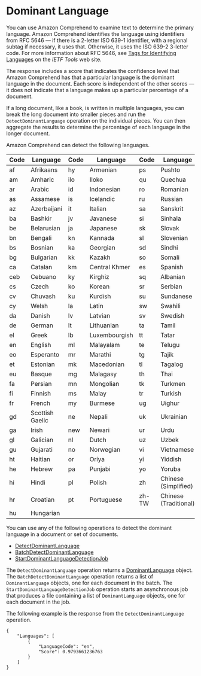 # Dominant Language<a name="how-languages"></a>

You can use Amazon Comprehend to examine text to determine the primary language\. Amazon Comprehend identifies the language using identifiers from RFC 5646 — if there is a 2\-letter ISO 639\-1 identifier, with a regional subtag if necessary, it uses that\. Otherwise, it uses the ISO 639\-2 3\-letter code\. For more information about RFC 5646, see [Tags for Identifying Languages](https://tools.ietf.org/html/rfc5646) on the *IETF Tools* web site\.

The response includes a score that indicates the confidence level that Amazon Comprehend has that a particular language is the dominant language in the document\. Each score is independent of the other scores — it does not indicate that a language makes up a particular percentage of a document\.

If a long document, like a book, is written in multiple languages, you can break the long document into smaller pieces and run the `DetectDominantLanguage` operation on the individual pieces\. You can then aggregate the results to determine the percentage of each language in the longer document\.

Amazon Comprehend can detect the following languages\.


| Code | Language | Code | Language | Code | Language | 
| --- | --- | --- | --- | --- | --- | 
| af | Afrikaans | hy | Armenian | ps | Pushto | 
| am | Amharic | ilo | Iloko | qu | Quechua | 
| ar | Arabic | id | Indonesian | ro | Romanian | 
| as | Assamese | is | Icelandic | ru | Russian | 
| az | Azerbaijani | it | Italian | sa | Sanskrit | 
| ba | Bashkir | jv | Javanese | si | Sinhala | 
| be | Belarusian | ja | Japanese | sk | Slovak | 
| bn | Bengali | kn | Kannada | sl | Slovenian | 
| bs | Bosnian | ka | Georgian | sd | Sindhi | 
| bg | Bulgarian | kk | Kazakh | so | Somali | 
| ca | Catalan | km | Central Khmer | es | Spanish | 
| ceb | Cebuano | ky | Kirghiz | sq | Albanian | 
| cs | Czech | ko | Korean | sr | Serbian | 
| cv | Chuvash | ku | Kurdish | su | Sundanese | 
| cy | Welsh | la | Latin | sw | Swahili | 
| da | Danish | lv | Latvian | sv | Swedish | 
| de | German | lt | Lithuanian | ta | Tamil | 
| el | Greek | lb | Luxembourgish | tt | Tatar | 
| en | English | ml | Malayalam | te | Telugu | 
| eo | Esperanto | mr | Marathi | tg | Tajik | 
| et | Estonian | mk | Macedonian | tl | Tagalog | 
| eu | Basque | mg | Malagasy | th | Thai | 
| fa | Persian | mn | Mongolian | tk | Turkmen | 
| fi | Finnish | ms | Malay | tr | Turkish | 
| fr | French | my | Burmese | ug | Uighur | 
| gd | Scottish Gaelic | ne | Nepali | uk | Ukrainian | 
| ga | Irish | new | Newari | ur | Urdu | 
| gl | Galician | nl | Dutch | uz | Uzbek | 
| gu | Gujarati | no | Norwegian | vi | Vietnamese | 
| ht | Haitian | or | Oriya | yi | Yiddish | 
| he | Hebrew | pa | Punjabi | yo | Yoruba | 
| hi | Hindi | pl | Polish | zh | Chinese \(Simplified\) | 
| hr | Croatian | pt | Portuguese | zh\-TW | Chinese \(Traditional\) | 
| hu | Hungarian |   |   |   |   | 

You can use any of the following operations to detect the dominant language in a document or set of documents\.
+ [DetectDominantLanguage](API_DetectDominantLanguage.md)
+ [BatchDetectDominantLanguage](API_BatchDetectDominantLanguage.md)
+ [StartDominantLanguageDetectionJob](API_StartDominantLanguageDetectionJob.md)

The `DetectDominantLanguage` operation returns a [DominantLanguage](API_DominantLanguage.md) object\. The `BatchDetectDominantLanguage` operation returns a list of `DominantLanguage` objects, one for each document in the batch\. The `StartDominantLanguageDetectionJob` operation starts an asynchronous job that produces a file containing a list of `DominantLanguage` objects, one for each document in the job\.

The following example is the response from the `DetectDominantLanguage` operation\.

```
{
    "Languages": [
        {
            "LanguageCode": "en",
            "Score": 0.9793661236763
        }
    ]
}
```
